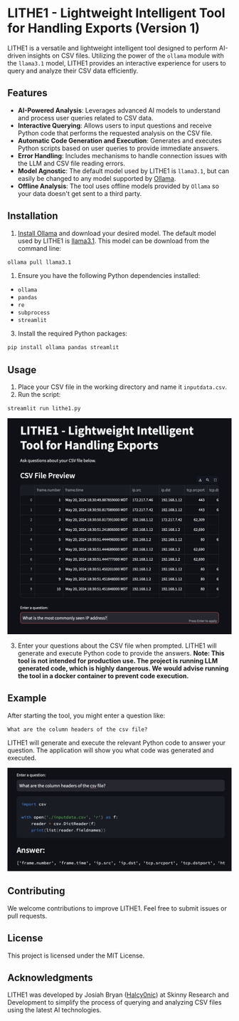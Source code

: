 # LITHE1 - Lightweight Intelligent Tool for Handling Exports (Version 1)

LITHE1 is a versatile and lightweight intelligent tool designed to perform AI-driven insights on CSV files. Utilizing the power of the `ollama` module with the `llama3.1` model, LITHE1 provides an interactive experience for users to query and analyze their CSV data efficiently.

## Features

- **AI-Powered Analysis**: Leverages advanced AI models to understand and process user queries related to CSV data.
- **Interactive Querying**: Allows users to input questions and receive Python code that performs the requested analysis on the CSV file.
- **Automatic Code Generation and Execution**: Generates and executes Python scripts based on user queries to provide immediate answers.
- **Error Handling**: Includes mechanisms to handle connection issues with the LLM and CSV file reading errors.
- **Model Agnostic**: The default model used by LITHE1 is `llama3.1`, but can easily be changed to any model supported by [Ollama](https://www.ollama.com/library).
- **Offline Analysis**: The tool uses offline models provided by `Ollama` so your data doesn't get sent to a third party.

## Installation

1. [Install Ollama](https://ollama.com/) and download your desired model.  The default model used by LITHE1 is [llama3.1](https://ollama.com/library/llama3.1).  This model can be download from the command line:
```sh
ollama pull llama3.1
```

1. Ensure you have the following Python dependencies installed:

- `ollama`
- `pandas`
- `re`
- `subprocess`
- `streamlit`

3. Install the required Python packages:

```sh
pip install ollama pandas streamlit
```

## Usage

1. Place your CSV file in the working directory and name it `inputdata.csv`.
2. Run the script:

```sh
streamlit run lithe1.py
```

![lithe1-main](./img/lithe1-main.png)

3. Enter your questions about the CSV file when prompted. LITHE1 will generate and execute Python code to provide the answers. **Note: This tool is not intended for production use.  The project is running LLM generated code, which is highly dangerous.  We would advise running the tool in a docker container to prevent code execution.**


## Example

After starting the tool, you might enter a question like:

```
What are the column headers of the csv file?
```

LITHE1 will generate and execute the relevant Python code to answer your question.  The application will show you what code was generated and executed.

![lithe1-answer](./img/lithe1-answer.png)

## Contributing

We welcome contributions to improve LITHE1. Feel free to submit issues or pull requests.


## License

This project is licensed under the MIT License.


## Acknowledgments

LITHE1 was developed by Josiah Bryan ([Halcy0nic](https://github.com/Halcy0nic)) at Skinny Research and Development to simplify the process of querying and analyzing CSV files using the latest AI technologies.
